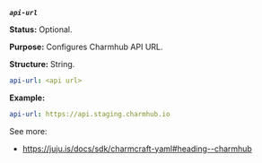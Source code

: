 ***`api-url`***

**Status:** Optional.

**Purpose:** Configures Charmhub API URL.

**Structure:** String.

```yaml
api-url: <api url>
```

**Example:**

```yaml
api-url: https://api.staging.charmhub.io
```

See more:
- https://juju.is/docs/sdk/charmcraft-yaml#heading--charmhub
